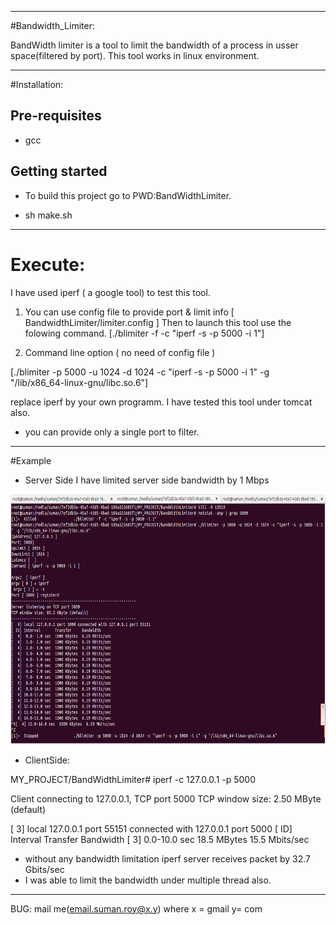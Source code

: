 -------------------------------------------------------------
#Bandwidth_Limiter:

BandWidth limiter is a tool to limit the bandwidth of a process in usser space(filtered by port).
 This tool works in linux environment.

------------------------------------------------------------

#Installation:

Pre-requisites
--------------

- gcc


Getting started
--------------
 - To build this project go to PWD:BandWidthLimiter.
 
 - sh make.sh

--------------------------------------------------------

# Execute:

I have used iperf ( a google tool) to test this tool.

1. You can use config file to provide port & limit info [ BandwidthLimiter/limiter.config ]
   Then to launch this tool use the folowing command. 
  [./blimiter -f -c "iperf -s -p 5000 -i 1"]

2. Command line option ( no need of config file )

[./blimiter -p 5000 -u 1024 -d 1024 -c "iperf -s -p 5000 -i 1" -g "/lib/x86_64-linux-gnu/libc.so.6"]

 replace iperf by your own programm. I have tested this tool under tomcat also.

 - you can provide only a single port to filter.

-----------------------------------------------------

#Example

- Server Side
 I have limited server side bandwidth by 1 Mbps

<img src="PrtSc/1.png" height="400" alt="ServerSide"/> 

- ClientSide:

MY_PROJECT/BandWidthLimiter# iperf -c 127.0.0.1 -p 5000


Client connecting to 127.0.0.1, TCP port 5000
TCP window size: 2.50 MByte (default)


[  3] local 127.0.0.1 port 55151 connected with 127.0.0.1 port 5000
[ ID] Interval       Transfer     Bandwidth
[  3]  0.0-10.0 sec  18.5 MBytes  15.5 Mbits/sec

- without any bandwidth limitation iperf server receives packet by 32.7 Gbits/sec
- I was able to limit the bandwidth under multiple thread also.

---------------------------------------------------

BUG: mail me(email.suman.roy@x.y) where x = gmail
                                  y= com

